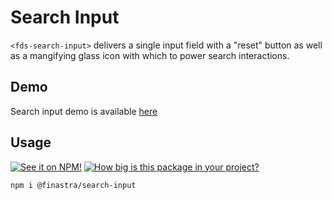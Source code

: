 # Search Input

`<fds-search-input>` delivers a single input field with a "reset" button as well as a mangifying glass icon with which to power search interactions.

## Demo

Search input demo is available [here](https://finastra.github.io/finastra-design-system/?path=/story/components-search-input--custom-icon)

## Usage

[![See it on NPM!](https://img.shields.io/npm/v/@finastra/search-input?style=for-the-badge)](https://www.npmjs.com/package/@finastra/search-input)
[![How big is this package in your project?](https://img.shields.io/bundlephobia/minzip/@finastra/search-input?style=for-the-badge)](https://bundlephobia.com/result?p=@finastra/search-input)

```
npm i @finastra/search-input
```
